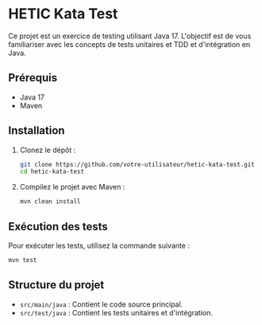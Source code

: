 # HETIC Kata Test

Ce projet est un exercice de testing utilisant Java 17. L'objectif est de vous familiariser avec les concepts de tests unitaires et TDD et d'intégration en Java.

## Prérequis

- Java 17
- Maven

## Installation

1. Clonez le dépôt :
   ```bash
   git clone https://github.com/votre-utilisateur/hetic-kata-test.git
   cd hetic-kata-test
   ```

2. Compilez le projet avec Maven :
   ```bash
   mvn clean install
   ```

## Exécution des tests

Pour exécuter les tests, utilisez la commande suivante :
   ```bash
   mvn test
   ```

## Structure du projet

- `src/main/java` : Contient le code source principal.
- `src/test/java` : Contient les tests unitaires et d'intégration.